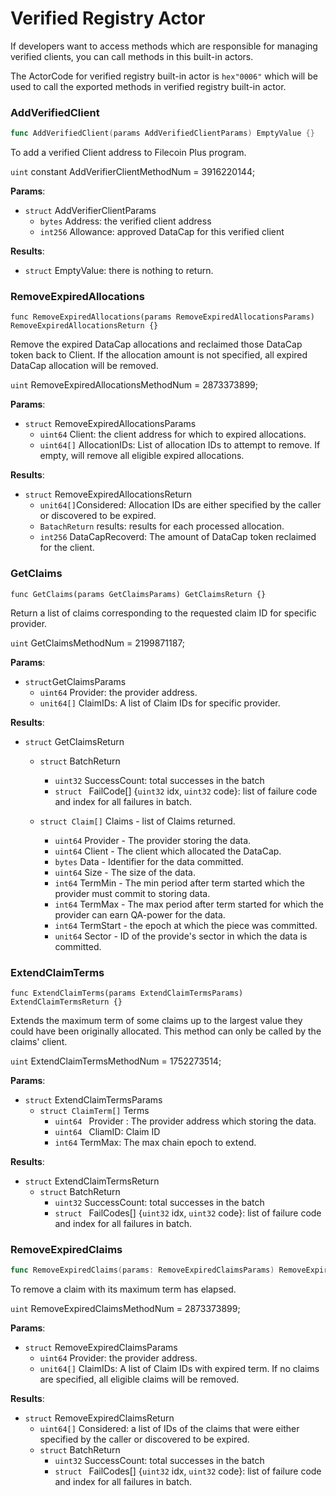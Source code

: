 # Verified Registry Actor

If developers want to access methods which are responsible for managing verified clients, you can call methods in this built-in actors.

The ActorCode for verified registry built-in actor is `hex"0006"` which will be used to call the exported methods in verified registry built-in actor.

### AddVerifiedClient

```go
func AddVerifiedClient(params AddVerifiedClientParams) EmptyValue {}
```

To add a verified Client address to Filecoin Plus program.

`uint` constant AddVerifierClientMethodNum = 3916220144;

**Params**:

+ `struct` AddVerifierClientParams
  + `bytes` Address: the verified client address
  + `int256` Allowance: approved DataCap for this verified client

**Results**:

+ `struct` EmptyValue: there is nothing to return.

### RemoveExpiredAllocations

```
func RemoveExpiredAllocations(params RemoveExpiredAllocationsParams) RemoveExpiredAllocationsReturn {}
```

Remove the expired DataCap allocations and reclaimed those DataCap token back to Client. If the allocation amount is not specified, all expired DataCap allocation will be removed.

`uint`  RemoveExpiredAllocationsMethodNum = 2873373899;

**Params**:

+ `struct` RemoveExpiredAllocationsParams
  + `uint64` Client: the client address for which to expired allocations.
  + `uint64[]` AllocationIDs: List of allocation IDs to attempt to remove. If empty, will remove all eligible expired allocations.


**Results**:

+ `struct` RemoveExpiredAllocationsReturn
  + `unit64[]`Considered: Allocation IDs are either specified by the caller or discovered to be expired.
  + `BatachReturn` results: results for each processed allocation.
  + `int256` DataCapRecoverd: The amount of DataCap token reclaimed for the client.


### GetClaims

```
func GetClaims(params GetClaimsParams) GetClaimsReturn {}
```

Return a list of claims corresponding to the requested claim ID for specific provider.

`uint`  GetClaimsMethodNum = 2199871187;

**Params**:

+ `struct`GetClaimsParams
  + `uint64` Provider: the provider address.
  + `unit64[]` ClaimIDs: A list of Claim IDs for specific provider.


**Results**:

+ `struct` GetClaimsReturn
  + `struct` BatchReturn
    + `uint32` SuccessCount: total successes in the batch
    + `struct ` FailCode[] {`uint32` idx, `uint32` code}:  list of failure code and index for all failures in batch.

  + `struct Claim[]` Claims - list of Claims returned.
    + `uint64` Provider - The provider storing the data.
    + `uint64` Client - The client which allocated the DataCap.
    + `bytes` Data - Identifier for the data committed.
    + `uint64` Size - The size of the data.
    + `int64` TermMin - The min period after term started which the provider must commit to storing data.
    + `int64` TermMax - The max period after term started for which the provider can earn QA-power for the data.
    + `int64` TermStart - the epoch at which the piece was committed.
    + `unit64` Sector - ID of the provide's sector in which the data is committed.


### ExtendClaimTerms

```
func ExtendClaimTerms(params ExtendClaimTermsParams) ExtendClaimTermsReturn {}
```

Extends the  maximum term of some claims up to the largest value they could have been originally allocated. This method can only be called by the claims' client.

`uint` ExtendClaimTermsMethodNum = 1752273514;

**Params**:

+ `struct` ExtendClaimTermsParams
  + `struct ClaimTerm[]` Terms
    + `uint64 ` Provider : The provider address which storing the data.
    + `uint64 ` CliamID: Claim ID
    + `int64` TermMax: The max chain epoch to extend.


**Results**:

+ `struct` ExtendClaimTermsReturn
  + `struct` BatchReturn
    + `uint32` SuccessCount: total successes in the batch
    + `struct ` FailCodes[] {`uint32` idx, `uint32` code}:  list of failure code and index for all failures in batch.

### RemoveExpiredClaims

``` go
func RemoveExpiredClaims(params: RemoveExpiredClaimsParams) RemoveExpiredClaimsReturn {}
```

To remove a claim with its maximum term has elapsed.

`uint` RemoveExpiredClaimsMethodNum = 2873373899;

**Params**:

+ `struct` RemoveExpiredClaimsParams
  + `uint64` Provider: the provider address.
  + `unit64[]` ClaimIDs: A list of Claim IDs with expired term. If no claims are specified, all eligible claims will be removed.

**Results**:

+ `struct` RemoveExpiredClaimsReturn
  + `uint64[]` Considered: a list of IDs of the claims that were either specified by the caller or discovered to be expired.
  + `struct` BatchReturn
    + `uint32` SuccessCount: total successes in the batch
    + `struct ` FailCodes[] {`uint32` idx, `uint32` code}:  list of failure code and index for all failures in batch.

